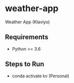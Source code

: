 # weather-app
Weather App (Klaviyo)

## Requirements
- Python >= 3.6

## Steps to Run
- conda activate kv (Personal)
